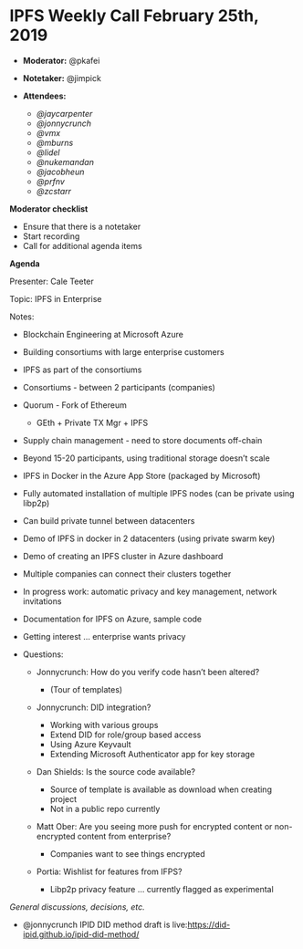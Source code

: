 # IPFS Weekly Call February 25th, 2019

-   **Moderator:** @pkafei
-   **Notetaker:** @jimpick
-   **Attendees:**

    -   _@jaycarpenter_
    -   _@jonnycrunch_
    -   _@vmx_
    -   _@mburns_
    -   _@lidel_
    -   _@nukemandan_
    -   _@jacobheun_
    -   _@prfnv_
    -   _@zcstarr_

  
**Moderator checklist**

-   Ensure that there is a notetaker
-   Start recording
-   Call for additional agenda items

  
**Agenda**

Presenter: Cale Teeter

Topic: IPFS in Enterprise

Notes:

-   Blockchain Engineering at Microsoft Azure
-   Building consortiums with large enterprise customers
-   IPFS as part of the consortiums
-   Consortiums - between 2 participants (companies)
-   Quorum - Fork of Ethereum

    -   GEth + Private TX Mgr + IPFS

-   Supply chain management - need to store documents off-chain
-   Beyond 15-20 participants, using traditional storage doesn’t scale
-   IPFS in Docker in the Azure App Store (packaged by Microsoft)
-   Fully automated installation of multiple IPFS nodes (can be private using libp2p)
-   Can build private tunnel between datacenters
-   Demo of IPFS in docker in 2 datacenters (using private swarm key)
-   Demo of creating an IPFS cluster in Azure dashboard
-   Multiple companies can connect their clusters together
-   In progress work: automatic privacy and key management, network invitations
-   Documentation for IPFS on Azure, sample code
-   Getting interest … enterprise wants privacy
-   Questions:

    -   Jonnycrunch: How do you verify code hasn’t been altered?

        -   (Tour of templates)

    -   Jonnycrunch: DID integration?

        -   Working with various groups
        -   Extend DID for role/group based access
        -   Using Azure Keyvault
        -   Extending Microsoft Authenticator app for key storage

    -   Dan Shields: Is the source code available?

        -   Source of template is available as download when creating project
        -   Not in a public repo currently

    -   Matt Ober: Are you seeing more push for encrypted content or non-encrypted content from enterprise?

        -   Companies want to see things encrypted

    -   Portia: Wishlist for features from IFPS?

        -   Libp2p privacy feature … currently flagged as experimental

  
_General discussions, decisions, etc._

-   @jonnycrunch IPID DID method draft is live:<https://did-ipid.github.io/ipid-did-method/> 
